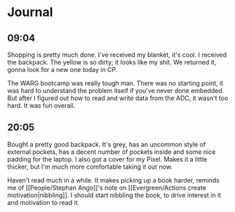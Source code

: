 # Journal
## 09:04
Shopping is pretty much done. I've received my blanket, it's cool. I received the backpack. The yellow is so dirty; it looks like my shit. We returned it, gonna look for a new one today in CP.

The WARG bootcamp was really tough man. There was no starting point, it was hard to understand the problem itself if you've never done embedded. But after I figured out how to read and write data from the ADC, it wasn't too hard. It was fun overall.
## 20:05
Bought a pretty good backpack. It's grey, has an uncommon style of external pockets, has a decent number of pockets inside and some nice padding for the laptop. I also got a cover for my Pixel. Makes it a little thicker, but I'm much more comfortable taking it out now.

Haven't read much in a while. It makes picking up a book harder, reminds me of [[People/Stephan Ango]]'s note on [[Evergreen/Actions create motivation|nibbling]]. I should start nibbling the book, to drive interest in it and motivation to read it.